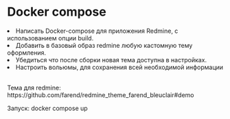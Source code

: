<h1>Docker compose</h1>
<nl>
<li>Написать Docker-compose для приложения Redmine, с использованием опции build.</li>
<li>Добавить в базовый образ redmine любую кастомную тему оформления.</li>
<li>Убедиться что после сборки новая тема доступна в настройках.</li>
<li>Настроить вольюмы, для сохранения всей необходимой информации</li>
</nl>
<br>
<p>
  Тема для redmine: https://github.com/farend/redmine_theme_farend_bleuclair#demo
</p>

<p>Запуск: docker compose up</p>
